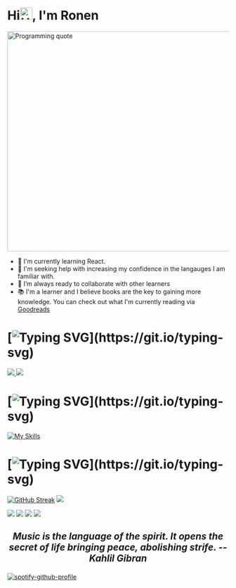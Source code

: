 <h1>Hi<img src="https://user-images.githubusercontent.com/1303154/88677602-1635ba80-d120-11ea-84d8-d263ba5fc3c0.gif" width="28px" alt="Hello gif">, I'm Ronen</h1>
<img src="https://github.com/RonenTGreat/RonenTGreat/blob/main/quote.gif" width=900" height="500" alt="Programming quote"/>


- 🌱 I'm currently learning React.
- 🤔 I'm seeking help with increasing my confidence in the langauges I am familiar with.
- 👯 I’m always ready to collaborate with other learners
- 📚 I'm a learner and I believe books are the key to gaining more knowledge. You can check out what I'm currently reading via [Goodreads](https://www.goodreads.com/ronentgreat)
 

# [![Typing SVG](https://readme-typing-svg.herokuapp.com?font=open+sans&color=FFFFFF&lines=How+to+reach+me?)](https://git.io/typing-svg)

<p align="left">
  <a href="https://twitter.com/Ronen_T_G">
    <img src="https://skillicons.dev/icons?i=twitter" />
  </a>
  <a href="https://www.linkedin.com/in/ronen-hammond/">
    <img src="https://skillicons.dev/icons?i=linkedin" />
  </a>
</p>

# [![Typing SVG](https://readme-typing-svg.herokuapp.com?font=open+sans&color=FFFFFF&lines=My+Tech+Stack:)](https://git.io/typing-svg)


[![My Skills](https://skillicons.dev/icons?i=js,html,css,sass,tailwind,react,py,vscode)](https://skillicons.dev)


  
# [![Typing SVG](https://readme-typing-svg.herokuapp.com?font=open+sans&color=FFFFFF&lines=What+gets+measured+gets+improved!)](https://git.io/typing-svg)
[![GitHub Streak](http://github-readme-streak-stats.herokuapp.com?user=RonenTGreat&theme=calm&hide_border=true)](https://git.io/streak-stats) 
![](https://github-profile-summary-cards.vercel.app/api/cards/profile-details?username=RonenTGreat&theme=calm)

![](https://github-readme-stats.vercel.app/api/top-langs/?username=RonenTGreat&theme=calm&layout=compact&langs_count=10&hide_border=true&count-private=true)
![](https://github-profile-summary-cards.vercel.app/api/cards/repos-per-language?username=RonenTGreat&theme=monokai)
![](https://github-profile-summary-cards.vercel.app/api/cards/most-commit-language?username=RonenTGreat&theme=monokai)
![](https://github-profile-summary-cards.vercel.app/api/cards/stats?username=RonenTGreat&theme=monokai)



## <p align= "center"> *Music is the language of the spirit. It opens the secret of life bringing peace, abolishing strife. -- Kahlil Gibran*</p>

[![spotify-github-profile](https://spotify-github-profile.vercel.app/api/view?uid=0o83bbalh9vwr0q9n1rxc52l0&cover_image=true&theme=default&bar_color_cover=true)](https://github.com/kittinan/spotify-github-profile)

